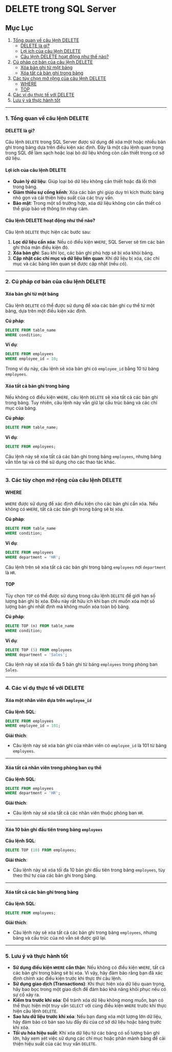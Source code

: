 # DELETE trong SQL Server

## Mục Lục

1. [Tổng quan về câu lệnh DELETE](#1-tổng-quan-về-câu-lệnh-delete)
   - [DELETE là gì?](#delete-là-gì)
   - [Lợi ích của câu lệnh DELETE](#lợi-ích-của-câu-lệnh-delete)
   - [Câu lệnh DELETE hoạt động như thế nào?](#câu-lệnh-delete-hoạt-động-như-thế-nào)
2. [Cú pháp cơ bản của câu lệnh DELETE](#2-cú-pháp-cơ-bản-của-câu-lệnh-delete)
   - [Xóa bản ghi từ một bảng](#xóa-bản-ghi-từ-một-bảng)
   - [Xóa tất cả bản ghi trong bảng](#xóa-tất-cả-bản-ghi-trong-bảng)
3. [Các tùy chọn mở rộng của câu lệnh DELETE](#3-các-tùy-chọn-mở-rộng-của-câu-lệnh-delete)
   - [WHERE](#where)
   - [TOP](#top)
4. [Các ví dụ thực tế với DELETE](#4-các-ví-dụ-thực-tế-với-delete)
5. [Lưu ý và thực hành tốt](#5-lưu-ý-và-thực-hành-tốt)

---

### 1. Tổng quan về câu lệnh DELETE

#### DELETE là gì?

Câu lệnh `DELETE` trong SQL Server được sử dụng để xóa một hoặc nhiều bản ghi trong bảng dựa trên điều kiện xác định. Đây là một câu lệnh quan trọng trong SQL để làm sạch hoặc loại bỏ dữ liệu không còn cần thiết trong cơ sở dữ liệu.

#### Lợi ích của câu lệnh DELETE

- **Quản lý dữ liệu**: Giúp loại bỏ dữ liệu không cần thiết hoặc đã lỗi thời trong bảng.
- **Giảm thiểu sự cồng kềnh**: Xóa các bản ghi giúp duy trì kích thước bảng nhỏ gọn và cải thiện hiệu suất của các truy vấn.
- **Bảo mật**: Trong một số trường hợp, xóa dữ liệu không còn cần thiết có thể giúp bảo vệ thông tin nhạy cảm.

#### Câu lệnh DELETE hoạt động như thế nào?

Câu lệnh `DELETE` thực hiện các bước sau:

1. **Lọc dữ liệu cần xóa**: Nếu có điều kiện `WHERE`, SQL Server sẽ tìm các bản ghi thỏa mãn điều kiện đó.
2. **Xóa bản ghi**: Sau khi lọc, các bản ghi phù hợp sẽ bị xóa khỏi bảng.
3. **Cập nhật các chỉ mục và dữ liệu liên quan**: Khi dữ liệu bị xóa, các chỉ mục và các bảng liên quan sẽ được cập nhật (nếu có).

---

### 2. Cú pháp cơ bản của câu lệnh DELETE

#### Xóa bản ghi từ một bảng

Câu lệnh `DELETE` có thể được sử dụng để xóa các bản ghi cụ thể từ một bảng, dựa trên một điều kiện xác định.

**Cú pháp**:

```sql
DELETE FROM table_name
WHERE condition;
```

**Ví dụ**:

```sql
DELETE FROM employees
WHERE employee_id = 10;
```

Trong ví dụ này, câu lệnh sẽ xóa bản ghi có `employee_id` bằng 10 từ bảng `employees`.

#### Xóa tất cả bản ghi trong bảng

Nếu không có điều kiện `WHERE`, câu lệnh `DELETE` sẽ xóa tất cả các bản ghi trong bảng. Tuy nhiên, câu lệnh này vẫn giữ lại cấu trúc bảng và các chỉ mục của bảng.

**Cú pháp**:

```sql
DELETE FROM table_name;
```

**Ví dụ**:

```sql
DELETE FROM employees;
```

Câu lệnh này sẽ xóa tất cả các bản ghi trong bảng `employees`, nhưng bảng vẫn tồn tại và có thể sử dụng cho các thao tác khác.

---

### 3. Các tùy chọn mở rộng của câu lệnh DELETE

#### WHERE

`WHERE` được sử dụng để xác định điều kiện cho các bản ghi cần xóa. Nếu không có `WHERE`, tất cả các bản ghi trong bảng sẽ bị xóa.

**Cú pháp**:

```sql
DELETE FROM table_name
WHERE condition;
```

**Ví dụ**:

```sql
DELETE FROM employees
WHERE department = 'HR';
```

Câu lệnh trên sẽ xóa tất cả các bản ghi trong bảng `employees` nơi `department` là `HR`.

#### TOP

Tùy chọn `TOP` có thể được sử dụng trong câu lệnh `DELETE` để giới hạn số lượng bản ghi bị xóa. Điều này rất hữu ích khi bạn chỉ muốn xóa một số lượng bản ghi nhất định mà không muốn xóa toàn bộ bảng.

**Cú pháp**:

```sql
DELETE TOP (n) FROM table_name
WHERE condition;
```

**Ví dụ**:

```sql
DELETE TOP (5) FROM employees
WHERE department = 'Sales';
```

Câu lệnh này sẽ xóa tối đa 5 bản ghi từ bảng `employees` trong phòng ban `Sales`.

---

### 4. Các ví dụ thực tế với DELETE

#### Xóa một nhân viên dựa trên `employee_id`

**Câu lệnh SQL**:

```sql
DELETE FROM employees
WHERE employee_id = 101;
```

**Giải thích**:

- Câu lệnh này sẽ xóa bản ghi của nhân viên có `employee_id` là 101 từ bảng `employees`.

---

#### Xóa tất cả nhân viên trong phòng ban cụ thể

**Câu lệnh SQL**:

```sql
DELETE FROM employees
WHERE department = 'HR';
```

**Giải thích**:

- Câu lệnh này sẽ xóa tất cả các nhân viên thuộc phòng ban `HR`.

---

#### Xóa 10 bản ghi đầu tiên trong bảng `employees`

**Câu lệnh SQL**:

```sql
DELETE TOP (10) FROM employees;
```

**Giải thích**:

- Câu lệnh này sẽ xóa tối đa 10 bản ghi đầu tiên trong bảng `employees`, tùy theo thứ tự của các bản ghi trong bảng.

---

#### Xóa tất cả các bản ghi trong bảng

**Câu lệnh SQL**:

```sql
DELETE FROM employees;
```

**Giải thích**:

- Câu lệnh này sẽ xóa tất cả các bản ghi trong bảng `employees`, nhưng bảng và cấu trúc của nó vẫn sẽ được giữ lại.

---

### 5. Lưu ý và thực hành tốt

- **Sử dụng điều kiện `WHERE` cẩn thận**: Nếu không có điều kiện `WHERE`, tất cả các bản ghi trong bảng sẽ bị xóa. Vì vậy, hãy đảm bảo rằng bạn đã xác định chính xác điều kiện trước khi thực thi câu lệnh.
- **Sử dụng giao dịch (Transactions)**: Khi thực hiện xóa dữ liệu quan trọng, hãy bao bọc trong một giao dịch để đảm bảo khả năng khôi phục nếu có sự cố xảy ra.
- **Kiểm tra trước khi xóa**: Để tránh xóa dữ liệu không mong muốn, bạn có thể thực hiện một truy vấn `SELECT` với cùng điều kiện `WHERE` trước khi thực hiện câu lệnh `DELETE`.
- **Sao lưu dữ liệu trước khi xóa**: Nếu bạn đang xóa một lượng lớn dữ liệu, hãy đảm bảo có bản sao lưu đầy đủ của cơ sở dữ liệu hoặc bảng trước khi xóa.
- **Tối ưu hóa hiệu suất**: Khi xóa dữ liệu từ các bảng có số lượng bản ghi lớn, hãy xem xét việc sử dụng các chỉ mục hoặc phân mảnh bảng để cải thiện hiệu suất của các truy vấn `DELETE`.
